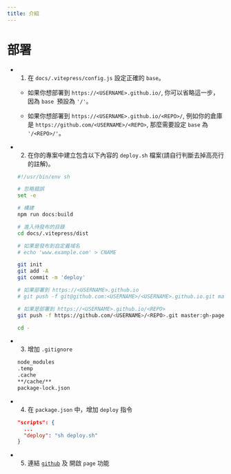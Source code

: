 ```yaml
---
title: 介紹
---
```


# 部署
  - 1. 在 `docs/.vitepress/config.js` 設定正確的 `base`。
    - 如果你想部署到  `https://<USERNAME>.github.io/`, 你可以省略這一步，因為 `base `預設為 `'/'`。

    - 如果你想部署到 `https://<USERNAME>.github.io/<REPO>/`, 例如你的倉庫是 `https://github.com/<USERNAME>/<REPO>`, 那麼需要設定 `base` 為 `'/<REPO>/'`。

  - 2. 在你的專案中建立包含以下內容的 `deploy.sh` 檔案(請自行判斷去掉高亮行的註解)。
    ```sh
    #!/usr/bin/env sh

    # 忽略錯誤
    set -e

    # 構建
    npm run docs:build

    # 進入待發布的目錄
    cd docs/.vitepress/dist

    # 如果是發布到自定義域名
    # echo 'www.example.com' > CNAME

    git init
    git add -A
    git commit -m 'deploy'

    # 如果部署到 https://<USERNAME>.github.io
    # git push -f git@github.com:<USERNAME>/<USERNAME>.github.io.git master

    # 如果是部署到 https://<USERNAME>.github.io/<REPO>
    git push -f https://github.com/<USERNAME>/<REPO>.git master:gh-pages

    cd -
    ```

  - 3. 增加 `.gitignore`
    ```sh
    node_modules
    .temp
    .cache
    **/cache/**
    package-lock.json
    ```

  - 4. 在 `package.json` 中，增加 `deploy` 指令
    ```json
    "scripts": {
      ...
      "deploy": "sh deploy.sh"
    }
    ```

  - 5. 連結 [`github`](https://github.com/) 及 開啟 `page` 功能